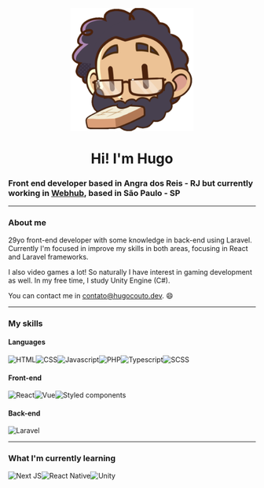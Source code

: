 <div align="center">
    <img style="display: block" src="https://raw.githubusercontent.com/hugolcouto/hugolcouto/main/assets/download20210905004504.png" width="250">
</div>
<h1 align="center">Hi! I'm Hugo</h1>

### Front end developer based in Angra dos Reis - RJ but currently working in [Webhub](https://webhub.com.br/), based in São Paulo - SP

---

### About me

29yo front-end developer with some knowledge in back-end using Laravel. Currently I'm focused in improve my skills in both areas, focusing in React and Laravel frameworks.

I also video games a lot! So naturally I have interest in gaming development as well. In my free time, I study Unity Engine (C#).

You can contact me in [contato@hugocouto.dev](mailto:contato@hugocouto.dev). 😄

---

### My skills

#### Languages
<div style="display:flex; flex-wrap: wrap; align-items: flex-start;">
    <img src="https://img.shields.io/badge/HTML5-E34F26?style=for-the-badge&logo=html5&logoColor=white" alt="HTML">
    <img src="https://img.shields.io/badge/-CSS-026EB6?logo=css3&logoColor=white&style=for-the-badge" alt="CSS">
    <img src="https://img.shields.io/badge/JavaScript-F7DF1E?style=for-the-badge&logo=javascript&logoColor=black" alt="Javascript">
    <img src="https://img.shields.io/badge/-PHP-777bb4?logo=php&logoColor=white&style=for-the-badge" alt="PHP">
    <img src="https://img.shields.io/badge/-TypeScript-3178C6?logo=typescript&logoColor=white&style=for-the-badge" alt="Typescript">
    <img src="https://img.shields.io/badge/-SCSS-C76395?logo=sass&logoColor=white&style=for-the-badge" alt="SCSS">
</div>

#### Front-end
<div style="display:flex; flex-wrap: wrap; align-items: flex-start;">
    <img src="https://img.shields.io/badge/React-00D1F7?style=for-the-badge&logo=react&logoColor=white" alt="React">
    <img src="https://img.shields.io/badge/Vue.js-3FB27F?style=for-the-badge&logo=vue.js&logoColor=white" alt="Vue">
    <img src="https://img.shields.io/badge/styled--components-DB7093?style=for-the-badge&logo=styled-components&logoColor=white" alt="Styled components">
</div>

#### Back-end
<div style="display:flex; flex-wrap: wrap; align-items: flex-start;">
    <img src="https://img.shields.io/badge/Laravel-FF2D20?style=for-the-badge&logo=laravel&logoColor=white" alt="Laravel">
</div>

---

### What I'm currently learning
<div style="display:flex; flex-wrap: wrap; align-items: flex-start;">
    <img src="https://img.shields.io/badge/Next%20JS-00d1f7?style=for-the-badge&logo=react&logoColor=white" alt="Next JS">
    <img src="https://img.shields.io/badge/React%20Native-00d1f7?style=for-the-badge&logo=react&logoColor=white" alt="React Native">
    <img src="https://img.shields.io/badge/Unity-100000?style=for-the-badge&logo=unity&logoColor=white" alt="Unity">
</div>
